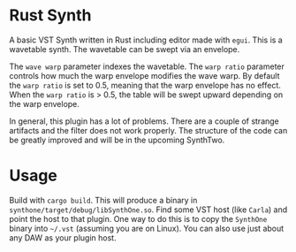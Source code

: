 # Rust Synth 

A basic VST Synth written in Rust including editor made with `egui`.
This is a wavetable synth. The wavetable can be swept via an envelope.

The `wave warp` parameter indexes the wavetable.
The `warp ratio` parameter controls how much the warp envelope modifies the wave warp.
By default the `warp ratio` is set to 0.5, meaning that the warp envelope has no effect.
When the `warp ratio` is > 0.5, the table will be swept upward depending on the warp envelope.

In general, this plugin has a lot of problems. There are a couple of strange artifacts
and the filter does not work properly.
The structure of the code can be greatly improved and will be in the upcoming SynthTwo.

# Usage

Build with `cargo build`. This will produce a binary in `synthone/target/debug/libSynthOne.so`.
Find some VST host (like `Carla`) and point the host to that plugin. One way to do this is to
copy the `SynthOne` binary into `~/.vst` (assuming you are on Linux). You can also use just
about any DAW as your plugin host. 
